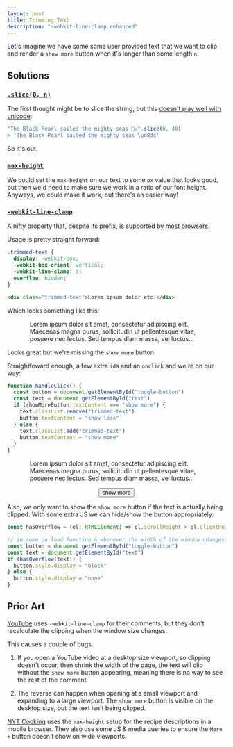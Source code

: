 ```yaml
---
layout: post
title: Trimming Text
description: "-webkit-line-clamp enhanced"
---
```


Let's imagine we have some some user provided text that we want to clip and render a
`show more` button when it's longer than some length `n`.

## Solutions

### [`.slice(0, n)`](https://developer.mozilla.org/en-US/docs/Web/JavaScript/Reference/Global_Objects/String/slice)

The first thought might be to slice the string, but this [doesn't play well
with unicode](https://steve.dignam.xyz/2018/08/08/handling-strings/):


```js
"The Black Pearl sailed the mighty seas 🏴‍☠️".slice(0, 40)
> 'The Black Pearl sailed the mighty seas \ud83c'
```

So it's out.


### [`max-height`](https://developer.mozilla.org/en-US/docs/Web/CSS/max-height)

We could set the `max-height` on our text to some `px` value that looks good,
but then we'd need to make sure we work in a ratio of our font height. Anyways,
we could make it work, but there's an easier way!


### [`-webkit-line-clamp`](https://developer.mozilla.org/en-US/docs/Web/CSS/-webkit-line-clamp)

A nifty property that, despite its prefix, is supported by [most browsers](https://developer.mozilla.org/en-US/docs/Web/CSS/-webkit-line-clamp#browser_compatibility).


Usage is pretty straight forward:

```css
.trimmed-text {
  display: -webkit-box;
  -webkit-box-orient: vertical;
  -webkit-line-clamp: 3;
  overflow: hidden;
}
```

```html
<div class="trimmed-text">Lorem ipsum dolor etc.</div>
```

Which looks something like this:


<style>
.trimmed-text {
  display: -webkit-box;
  -webkit-box-orient: vertical;
  -webkit-line-clamp: 3;
  overflow: hidden;

  margin-right: auto;
  margin-left: auto;
}

.center {
  margin-right: auto;
  margin-left: auto;
  max-width: 400px;
}
</style>


<p class="trimmed-text center">
Lorem ipsum dolor sit amet, consectetur adipiscing elit. Maecenas magna purus, sollicitudin ut pellentesque vitae, posuere nec lectus. Sed tempus diam massa, vel luctus libero venenatis at. Integer convallis aliquet mauris. Sed nulla justo, ultrices id purus eu, hendrerit rhoncus nulla. Praesent semper eros vitae diam facilisis efficitur.

</p>

Looks great but we're missing the `show more` button.

Straightfoward enough, a few extra `id`s and an `onclick` and we're on our way:

```ts
function handleClick() {
  const button = document.getElementById("toggle-button")
  const text = document.getElementById("text")
  if (showMoreButton.textContent === "show more") {
    text.classList.remove("trimmed-text")
    button.textContent = "show less"
  } else {
    text.classList.add("trimmed-text")
    button.textContent = "show more"
  }
}
```


<p id="text" class="trimmed-text center">
Lorem ipsum dolor sit amet, consectetur adipiscing elit. Maecenas magna purus, sollicitudin ut pellentesque vitae, posuere nec lectus. Sed tempus diam massa, vel luctus libero venenatis at. Integer convallis aliquet mauris. Sed nulla justo, ultrices id purus eu, hendrerit rhoncus nulla. Praesent semper eros vitae diam facilisis efficitur.

</p>


<div style="display: flex; margin: 10px;">
  <button id="show-more" class="center" onclick="handleClick()">show more</button>
</div>

<script>
function handleClick() {
  const showMoreButton = document.getElementById("show-more")
  const text = document.getElementById("text")
  if (showMoreButton.textContent === "show more") {
    text.classList.remove("trimmed-text")
    showMoreButton.textContent = "show less"
  } else {
    text.classList.add("trimmed-text")
    showMoreButton.textContent = "show more"
  }
}
</script>


Also, we only want to show the `show more` button if the text is actually being clipped. With some extra JS we can hide/show the button appropriately:

```ts
const hasOverflow = (el: HTMLElement) => el.scrollHeight > el.clientHeight

// in some on load function & whenever the width of the window changes
const button = document.getElementById("toggle-button")
const text = document.getElementById("text")
if (hasOverflow(text)) {
  button.style.display = "block"
} else {
  button.style.display = "none"
}
```

## Prior Art

[YouTube](https://www.youtube.com/watch?v=jNQXAC9IVRw) uses `-webkit-line-clamp` for their comments, but they don't recalculate the
clipping when the window size changes.

This causes a couple of bugs.

1. If you open a YouTube video at a desktop size viewport, so clipping doesn't
   occur, then shrink the width of the page, the text will clip without the `show
   more` button appearing, meaning there is no way to see the rest of the comment.

2. The reverse can happen when opening at a small viewport and expanding to a
   large viewport. The `show more` button is visible on the desktop size, but
   the text isn't being clipped.

[NYT Cooking](https://cooking.nytimes.com/recipes/1021230-creamy-avocado-pesto-pasta) uses the `max-height` setup for the recipe descriptions in a mobile
browser. They also use some JS & media queries to ensure the `More +` button
doesn't show on wide viewports.
